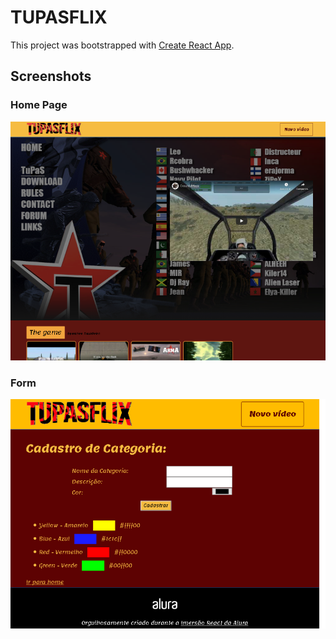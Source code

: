 # TUPASFLIX

This project was bootstrapped with [Create React App](https://github.com/facebook/create-react-app).

## Screenshots

### Home Page
![HOME PAGE](public/screenshot-localhost-3000-2020.07.28-11-48-30.png)

### Form
![DAY3](public/screenshot-localhost_3000-2020.07.29-23_35_18.png)

